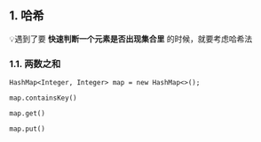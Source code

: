 ## 1. 哈希

💡遇到了要 **快速判断一个元素是否出现集合里** 的时候，就要考虑哈希法

### 1.1. 两数之和

`HashMap<Integer, Integer> map = new HashMap<>();`

`map.containsKey()`

`map.get()`

`map.put()`